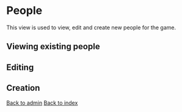 People
======

This view is used to view, edit and create new people for the game.

Viewing existing people
-----------------------

Editing
-------

Creation
--------

[Back to admin](admin)
[Back to index](../index)
